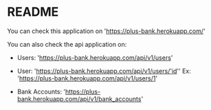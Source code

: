 # README

You can check this application on 'https://plus-bank.herokuapp.com/'

You can also check the api application on:

- Users: 'https://plus-bank.herokuapp.com/api/v1/users'

- User: 'https://plus-bank.herokuapp.com/api/v1/users/'id''
  Ex: 'https://plus-bank.herokuapp.com/api/v1/users/1'

- Bank Accounts: 'https://plus-bank.herokuapp.com/api/v1/bank_accounts'


